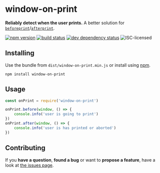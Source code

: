 # window-on-print

**Reliably detect when the user prints.** A better solution for [`beforeprint`](https://developer.mozilla.org/en-US/docs/Web/API/WindowEventHandlers/onbeforeprint)/[`afterprint`](https://developer.mozilla.org/en-US/docs/Web/API/WindowEventHandlers/onafterprint).

[![npm version](https://img.shields.io/npm/v/window-on-print.svg)](https://www.npmjs.com/package/window-on-print)
[![build status](https://img.shields.io/travis/derhuerst/window-on-print.svg)](https://travis-ci.org/derhuerst/window-on-print)
[![dev dependency status](https://img.shields.io/david/dev/derhuerst/window-on-print.svg)](https://david-dm.org/derhuerst/window-on-print#info=devDependencies)
![ISC-licensed](https://img.shields.io/github/license/derhuerst/window-on-print.svg)


## Installing

Use the bundle from `dist/window-on-print.min.js` or install using [npm](https://www.npmjs.com).

```shell
npm install window-on-print
```


## Usage

```js
const onPrint = require('window-on-print')

onPrint.before(window, () => {
	console.info('user is going to print')
})
onPrint.after(window, () => {
	console.info('user is has printed or aborted')
})
```


## Contributing

If you **have a question**, **found a bug** or want to **propose a feature**, have a look at [the issues page](https://github.com/derhuerst/window-on-print/issues).
